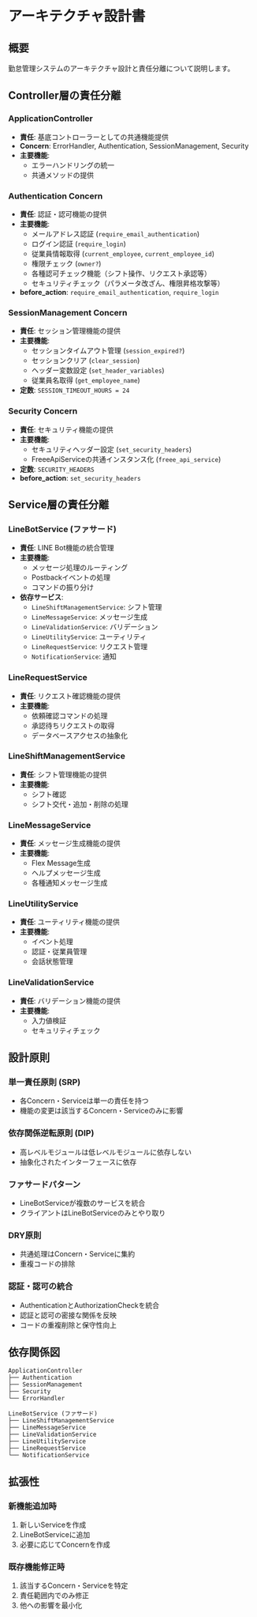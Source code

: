 # アーキテクチャ設計書

## 概要
勤怠管理システムのアーキテクチャ設計と責任分離について説明します。

## Controller層の責任分離

### ApplicationController
- **責任**: 基底コントローラーとしての共通機能提供
- **Concern**: ErrorHandler, Authentication, SessionManagement, Security
- **主要機能**:
  - エラーハンドリングの統一
  - 共通メソッドの提供

### Authentication Concern
- **責任**: 認証・認可機能の提供
- **主要機能**:
  - メールアドレス認証 (`require_email_authentication`)
  - ログイン認証 (`require_login`)
  - 従業員情報取得 (`current_employee`, `current_employee_id`)
  - 権限チェック (`owner?`)
  - 各種認可チェック機能（シフト操作、リクエスト承認等）
  - セキュリティチェック（パラメータ改ざん、権限昇格攻撃等）
- **before_action**: `require_email_authentication`, `require_login`

### SessionManagement Concern
- **責任**: セッション管理機能の提供
- **主要機能**:
  - セッションタイムアウト管理 (`session_expired?`)
  - セッションクリア (`clear_session`)
  - ヘッダー変数設定 (`set_header_variables`)
  - 従業員名取得 (`get_employee_name`)
- **定数**: `SESSION_TIMEOUT_HOURS = 24`

### Security Concern
- **責任**: セキュリティ機能の提供
- **主要機能**:
  - セキュリティヘッダー設定 (`set_security_headers`)
  - FreeeApiServiceの共通インスタンス化 (`freee_api_service`)
- **定数**: `SECURITY_HEADERS`
- **before_action**: `set_security_headers`

## Service層の責任分離

### LineBotService (ファサード)
- **責任**: LINE Bot機能の統合管理
- **主要機能**:
  - メッセージ処理のルーティング
  - Postbackイベントの処理
  - コマンドの振り分け
- **依存サービス**:
  - `LineShiftManagementService`: シフト管理
  - `LineMessageService`: メッセージ生成
  - `LineValidationService`: バリデーション
  - `LineUtilityService`: ユーティリティ
  - `LineRequestService`: リクエスト管理
  - `NotificationService`: 通知

### LineRequestService
- **責任**: リクエスト確認機能の提供
- **主要機能**:
  - 依頼確認コマンドの処理
  - 承認待ちリクエストの取得
  - データベースアクセスの抽象化

### LineShiftManagementService
- **責任**: シフト管理機能の提供
- **主要機能**:
  - シフト確認
  - シフト交代・追加・削除の処理

### LineMessageService
- **責任**: メッセージ生成機能の提供
- **主要機能**:
  - Flex Message生成
  - ヘルプメッセージ生成
  - 各種通知メッセージ生成

### LineUtilityService
- **責任**: ユーティリティ機能の提供
- **主要機能**:
  - イベント処理
  - 認証・従業員管理
  - 会話状態管理

### LineValidationService
- **責任**: バリデーション機能の提供
- **主要機能**:
  - 入力値検証
  - セキュリティチェック

## 設計原則

### 単一責任原則 (SRP)
- 各Concern・Serviceは単一の責任を持つ
- 機能の変更は該当するConcern・Serviceのみに影響

### 依存関係逆転原則 (DIP)
- 高レベルモジュールは低レベルモジュールに依存しない
- 抽象化されたインターフェースに依存

### ファサードパターン
- LineBotServiceが複数のサービスを統合
- クライアントはLineBotServiceのみとやり取り

### DRY原則
- 共通処理はConcern・Serviceに集約
- 重複コードの排除

### 認証・認可の統合
- AuthenticationとAuthorizationCheckを統合
- 認証と認可の密接な関係を反映
- コードの重複削除と保守性向上

## 依存関係図

```
ApplicationController
├── Authentication
├── SessionManagement
├── Security
└── ErrorHandler

LineBotService (ファサード)
├── LineShiftManagementService
├── LineMessageService
├── LineValidationService
├── LineUtilityService
├── LineRequestService
└── NotificationService
```

## 拡張性

### 新機能追加時
1. 新しいServiceを作成
2. LineBotServiceに追加
3. 必要に応じてConcernを作成

### 既存機能修正時
1. 該当するConcern・Serviceを特定
2. 責任範囲内でのみ修正
3. 他への影響を最小化
